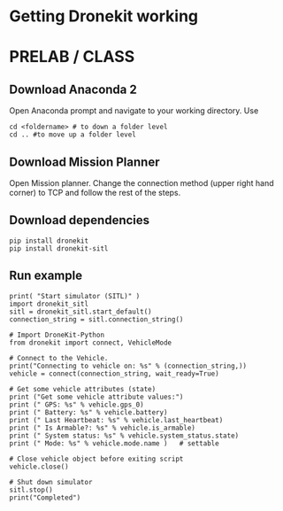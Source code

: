 # Getting Dronekit working

# PRELAB / CLASS

## Download Anaconda 2

Open Anaconda prompt and navigate to your working directory. Use

    cd <foldername> # to down a folder level 
    cd .. #to move up a folder level
    
## Download Mission Planner

Open Mission planner.
Change the connection method (upper right hand corner) to TCP and follow the rest of the steps.

## Download dependencies
    
    pip install dronekit
    pip install dronekit-sitl
    
## Run example 

    print( "Start simulator (SITL)" )
    import dronekit_sitl
    sitl = dronekit_sitl.start_default()
    connection_string = sitl.connection_string()

    # Import DroneKit-Python
    from dronekit import connect, VehicleMode

    # Connect to the Vehicle.
    print("Connecting to vehicle on: %s" % (connection_string,))
    vehicle = connect(connection_string, wait_ready=True)

    # Get some vehicle attributes (state)
    print ("Get some vehicle attribute values:")
    print (" GPS: %s" % vehicle.gps_0)
    print (" Battery: %s" % vehicle.battery)
    print (" Last Heartbeat: %s" % vehicle.last_heartbeat)
    print (" Is Armable?: %s" % vehicle.is_armable)
    print (" System status: %s" % vehicle.system_status.state)
    print (" Mode: %s" % vehicle.mode.name )   # settable

    # Close vehicle object before exiting script
    vehicle.close()

    # Shut down simulator
    sitl.stop()
    print("Completed")
